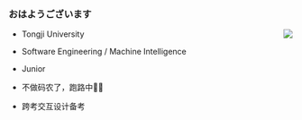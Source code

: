 ### おはようございます


<img align="right" src="https://github-readme-stats.vercel.app/api?username=frederickmo&show_icons=true&icon_color=CE1D2D&text_color=718096&bg_color=ffffff&hide_title=true" />


<!--
**frederickmo/frederickmo** is a ✨ _special_ ✨ repository because its `README.md` (this file) appears on your GitHub profile.

Here are some ideas to get you started:

- 🔭 I’m currently working on ...
- 🌱 I’m currently learning ...
- 👯 I’m looking to collaborate on ...
- 🤔 I’m looking for help with ...
- 💬 Ask me about ...
- 📫 How to reach me: ...
- 😄 Pronouns: ...
- ⚡ Fun fact: ...
-->

 - Tongji University
 - Software Engineering / Machine Intelligence
 - Junior

 - 不做码农了，跑路中🏃🏻
 - 跨考交互设计备考
